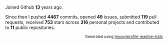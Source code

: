 Joined Github **13** years ago.

Since then I pushed **4467** commits, opened **49** issues, submitted **119** pull requests, received **753** stars across **316** personal projects and contributed to **11** public repositories.

<p align="right"><sub>Generated using <a href="https://github.com/marketplace/actions/profile-readme-stats">teoxoy/profile-readme-stats</a></sub></p>
